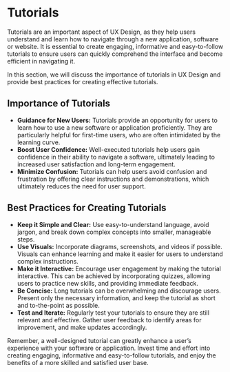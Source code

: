 # Tutorials

Tutorials are an important aspect of UX Design, as they help users understand and learn how to navigate through a new application, software or website. It is essential to create engaging, informative and easy-to-follow tutorials to ensure users can quickly comprehend the interface and become efficient in navigating it.

In this section, we will discuss the importance of tutorials in UX Design and provide best practices for creating effective tutorials.

## Importance of Tutorials

- **Guidance for New Users:** Tutorials provide an opportunity for users to learn how to use a new software or application proficiently. They are particularly helpful for first-time users, who are often intimidated by the learning curve.
- **Boost User Confidence:** Well-executed tutorials help users gain confidence in their ability to navigate a software, ultimately leading to increased user satisfaction and long-term engagement.
- **Minimize Confusion:** Tutorials can help users avoid confusion and frustration by offering clear instructions and demonstrations, which ultimately reduces the need for user support.

## Best Practices for Creating Tutorials

- **Keep it Simple and Clear:** Use easy-to-understand language, avoid jargon, and break down complex concepts into smaller, manageable steps.
- **Use Visuals:** Incorporate diagrams, screenshots, and videos if possible. Visuals can enhance learning and make it easier for users to understand complex instructions.
- **Make it Interactive:** Encourage user engagement by making the tutorial interactive. This can be achieved by incorporating quizzes, allowing users to practice new skills, and providing immediate feedback.
- **Be Concise:** Long tutorials can be overwhelming and discourage users. Present only the necessary information, and keep the tutorial as short and to-the-point as possible.
- **Test and Iterate:** Regularly test your tutorials to ensure they are still relevant and effective. Gather user feedback to identify areas for improvement, and make updates accordingly.

Remember, a well-designed tutorial can greatly enhance a user’s experience with your software or application. Invest time and effort into creating engaging, informative and easy-to-follow tutorials, and enjoy the benefits of a more skilled and satisfied user base.
